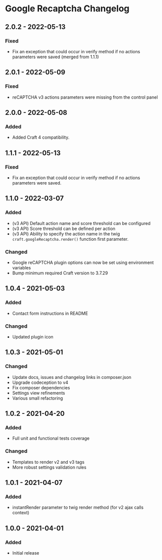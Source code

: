 # Google Recaptcha Changelog

## 2.0.2 - 2022-05-13
### Fixed
- Fix an exception that could occur in verify method if no actions parameters were saved (merged from 1.1.1)

## 2.0.1 - 2022-05-09

### Fixed
- reCAPTCHA v3 actions parameters were missing from the control panel

## 2.0.0 - 2022-05-08

### Added
- Added Craft 4 compatibility.

## 1.1.1 - 2022-05-13
### Fixed
- Fix an exception that could occur in verify method if no actions parameters were saved.

## 1.1.0 - 2022-03-07
### Added
- (v3 API) Default action name and score threshold can be configured
- (v3 API) Score threshold can be defined per action
- (v3 API) Ability to specify the action name in the twig `craft.googleRecaptcha.render()` function first parameter.

### Changed
- Google reCAPTCHA plugin options can now be set using environment variables
- Bump minimum required Craft version to 3.7.29

## 1.0.4 - 2021-05-03
### Added
- Contact form instructions in README

### Changed
- Updated plugin icon

## 1.0.3 - 2021-05-01
### Changed
- Update docs, issues and changelog links in composer.json
- Upgrade codeception to v4
- Fix composer dependencies
- Settings view refinements
- Various small refactoring

## 1.0.2 - 2021-04-20
### Added
- Full unit and functional tests coverage

### Changed
- Templates to render v2 and v3 tags
- More robust settings validation rules

## 1.0.1 - 2021-04-07
### Added
- instantRender parameter to twig render method (for v2 ajax calls context)

## 1.0.0 - 2021-04-01
### Added
- Initial release
